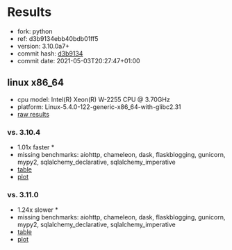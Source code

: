 # Results

- fork: python
- ref: d3b9134ebb40bdb01ff5
- version: 3.10.0a7+
- commit hash: [d3b9134](https://github.com/python/cpython/commit/d3b9134)
- commit date: 2021-05-03T20:27:47+01:00

## linux x86_64

- cpu model: Intel(R) Xeon(R) W-2255 CPU @ 3.70GHz
- platform: Linux-5.4.0-122-generic-x86_64-with-glibc2.31
- [raw results](bm-20210503-linux-x86_64-python-d3b9134ebb40bdb01ff5-3.10.0a7%2B-d3b9134.json)

### vs. 3.10.4

- 1.01x faster \*
- missing benchmarks: aiohttp, chameleon, dask, flaskblogging, gunicorn, mypy2, sqlalchemy_declarative, sqlalchemy_imperative
- [table](bm-20210503-linux-x86_64-python-d3b9134ebb40bdb01ff5-3.10.0a7%2B-d3b9134-vs-3.10.4.md)
- [plot](bm-20210503-linux-x86_64-python-d3b9134ebb40bdb01ff5-3.10.0a7%2B-d3b9134-vs-3.10.4.png)

### vs. 3.11.0

- 1.24x slower \*
- missing benchmarks: aiohttp, chameleon, dask, flaskblogging, gunicorn, mypy2, sqlalchemy_declarative, sqlalchemy_imperative
- [table](bm-20210503-linux-x86_64-python-d3b9134ebb40bdb01ff5-3.10.0a7%2B-d3b9134-vs-3.11.0.md)
- [plot](bm-20210503-linux-x86_64-python-d3b9134ebb40bdb01ff5-3.10.0a7%2B-d3b9134-vs-3.11.0.png)


